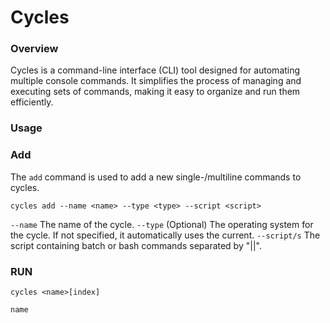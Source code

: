 # Cycles
### Overview
Cycles is a command-line interface (CLI) tool designed for automating multiple console commands. It simplifies the process of managing and executing sets of commands, making it easy to organize and run them efficiently.
### Usage
### Add
The `add` command is used to add a new single-/multiline commands to cycles.
```
cycles add --name <name> --type <type> --script <script>
```
`--name` The name of the cycle.
`--type` (Optional) The operating system for the cycle. If not specified, it automatically uses the current.
`--script/s` The script containing batch or bash commands separated by "||".
### RUN
```
cycles <name>[index]
```
`name`
